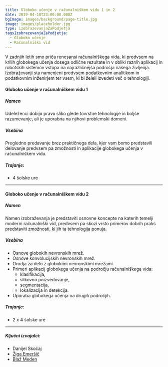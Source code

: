 ```yaml
---
title: Globoko učenje v računalniškem vidu 1 in 2
date: 2019-04-18T23:00:00.000Z
bgImage: images/background/page-title.jpg
image: images/placeholder.jpg
type: izobrazevanjaZaPodjetja
tagsIzobrazevanjaZaPodjetja:
  - Globoko učenje
  - Računalniški vid
---
```

V zadnjih letih smo priča renesansi računalniškega vida, ki predvsem na krilih globokega učenja dosega odlične rezultate in v obliki raznih aplikacij in robotskih sistemov vstopa na najrazličnejša področja našega življenja. Izobraževanji sta namenjeni predvsem podatkovnim analitikom in
podatkovnim inženirjem ter vsem, ki bi želeli izvedeti več o tehnologiji.

#### Globoko učenje v računalniškem vidu 1

##### Namen

Udeleženci dobijo pravo sliko glede tovrstne tehnologije in boljše razumevanje, ali je uporabna na njihovi problemski domeni. 

##### Vsebina

Pregledno predavanje brez praktičnega dela, kjer vam bomo predstavili delovanje predvsem pa zmožnosti in aplikacije globokega učenja v računalniškem vidu. 

##### Trajanje:

* 4 šolske ure 

- - -

#### Globoko učenje v računalniškem vidu 2

##### Namen

Namen izobraževanja je predstaviti osnovne koncepte na katerih temelji moderni računalniški vid, predvsem pa skozi vrsto primerov dobrih praks predstaviti zmožnosti, ki jih ta tehnologija ponuja.

##### Vsebina

* Osnove globokih nevronskih mrež.
* Osnove konvolucijskih nevronskih mrež.
* Orodja za delo z globokimi nevronskimi mrežami.
* Primeri aplikacij globokega učenja na področju računalniškega vida:
  * klasifikacija,
  * slikovno poizvedovanje,
  * segmentacija,
  * lokalizacija in detekcija.
* Uporaba globokega učenja na drugih področjih.

##### Trajanje:

* 2 x 4 šolske ure

- - -

##### Ključni izvajalci:

* Danijel Skočaj 
* [Žiga Emeršič](https://akademijafri.si/izvajalci/ziga-emersic/) 
* [Blaž Meden](https://akademijafri.si/izvajalci/blaz-meden/)
